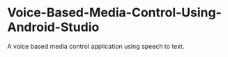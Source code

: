 # Voice-Based-Media-Control-Using-Android-Studio
A voice based media control application using speech to text. 

